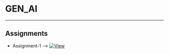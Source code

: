 # **GEN_AI**
-----
  ## Assignments

  - Assignment-1 --> [![View](https://img.shields.io/badge/View-Assignment%201-blue)](https://github.com/Eshwar1435/GEN_AI_2072/blob/main/2303A52072_GenAI_A1.ipynb)
